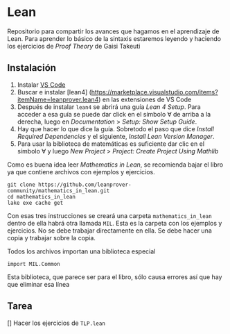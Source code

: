 # Lean
Repositorio para compartir los avances que hagamos en el aprendizaje de Lean.
Para aprender lo básico de la sintaxis estaremos leyendo y haciendo los
ejercicios de *Proof Theory* de Gaisi Takeuti


## Instalación

1. Instalar [VS Code](https://code.visualstudio.com/)
2. Buscar e instalar [lean4] (https://marketplace.visualstudio.com/items?itemName=leanprover.lean4) en las extensiones de VS Code
3. Después de instalar `lean4` se abrirá una guía *Lean 4 Setup*. Para acceder a esa guía se puede dar click en el símbolo ∀ de arriba a la derecha, luego en *Documentation* > *Setup: Show Setup Guide*.
4. Hay que hacer lo que dice la guía. Sobretodo el paso que dice *Install Required Dependencies* y el siguiente, *Install Lean Version Manager*.
5. Para usar la biblioteca de matemáticas es suficiente dar clic en el símbolo ∀ y luego *New Project* > *Project: Create Project Using Mathlib*

Como es buena idea leer  *Mathematics in Lean*, se recomienda bajar el libro ya que contiene archivos con ejemplos y ejercicios.

```
git clone https://github.com/leanprover-community/mathematics_in_lean.git
cd mathematics_in_lean
lake exe cache get
```

Con esas tres instrucciones se creará una carpeta `mathematics_in_lean` dentro de ella habrá otra llamada `MIL`. Esta es la carpeta con los ejemplos y ejercicios. No se debe trabajar directamente en ella. Se debe hacer una copia y trabajar sobre la copia.

Todos los archivos importan una biblioteca especial
```
import MIL.Common
```
Esta biblioteca, que parece ser para el libro, sólo causa errores así que hay
que eliminar esa línea


## Tarea

[] Hacer los ejercicios de `TLP.lean`